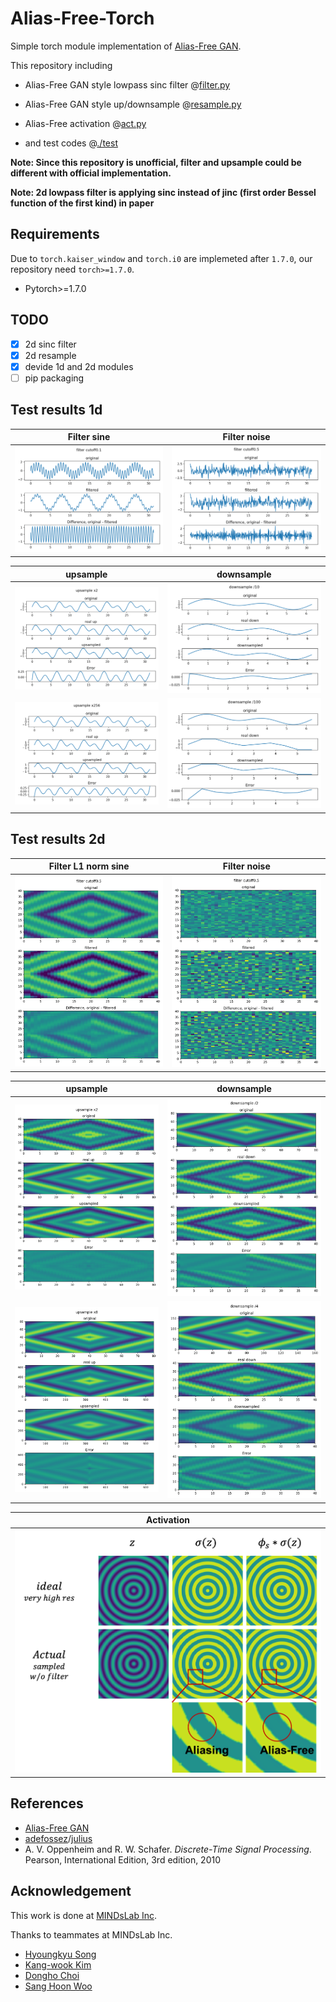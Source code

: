 # Alias-Free-Torch

Simple torch module implementation of [Alias-Free GAN](https://nvlabs.github.io/alias-free-gan/).

This repository including
- Alias-Free GAN style lowpass sinc filter @[filter.py](/filter.py)

- Alias-Free GAN style up/downsample @[resample.py](/resample.py)

- Alias-Free activation @[act.py](/act.py)

- and test codes @[./test](/test)

**Note: Since this repository is unofficial, filter and upsample could be different with official implementation.**

**Note: 2d lowpass filter is applying sinc instead of jinc (first order Bessel function of the first kind) in paper**

## Requirements
Due to `torch.kaiser_window` and `torch.i0` are implemeted after `1.7.0`, our repository need `torch>=1.7.0`.
- Pytorch>=1.7.0

## TODO
- [x] 2d sinc filter
- [x] 2d resample
- [x] devide 1d and 2d modules
- [ ] pip packaging

## Test results 1d
| Filter sine              | Filter noise                  |
| --------------------- | --------------------------- |
| ![filtersin](asset/filtersin.png) | ![filternoise](asset/filternoise.png) |

| upsample              | downsample                  |
| --------------------- | --------------------------- |
| ![up2](asset/up2.png) | ![down10](asset/down10.png) |
| ![up256](asset/up256.png) | ![down100](asset/down100.png) |

## Test results 2d
| Filter L1 norm sine   | Filter noise                  |
| --------------------- | --------------------------- |
| ![filter2dsin](asset/filter2dsin.png) | ![filter2dnoise](asset/filter2dnoise.png) |

| upsample              | downsample                  |
| --------------------- | --------------------------- |
| ![up2d2](asset/up2d2.png) | ![downsample2d2](asset/downsample2d2.png) |
| ![up2d8](asset/up2d8.png) | ![downsample2d4](asset/downsample2d4.png) |

| Activation             |
| ---------------------    |
| ![act](asset/act.png) |


## References

- [Alias-Free GAN](https://nvlabs-fi-cdn.nvidia.com/alias-free-gan/alias-free-gan-paper.pdf)
- [adefossez](https://github.com/adefossez)/[julius](https://github.com/adefossez/julius)
- A. V. Oppenheim and R. W. Schafer. *Discrete-Time Signal Processing*. Pearson, International Edition, 3rd edition, 2010

## Acknowledgement

This work is done at [MINDsLab Inc](https://github.com/mindslab-ai).

Thanks to teammates at MINDsLab Inc.
- [Hyoungkyu Song](https://github.com/deepkyu)
- [Kang-wook Kim](https://github.com/wookladin)
- [Dongho Choi](https://github.com/dhchoi99)
- [Sang Hoon Woo](https://github.com/tonyswoo)

